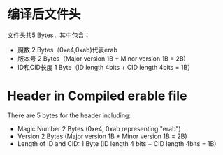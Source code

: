 # 编译后文件头

文件头共5 Bytes，其中包含：

+ 魔数 2 Bytes（0xe4,0xab)代表erab
+ 版本号 2 Bytes（Major version 1B + Minor version 1B = 2B)
+ ID和CID长度 1 Byte（ID length 4bits + CID length 4bits = 1B）





# Header in Compiled erable file

There are 5 bytes for the header including:

+ Magic Number 2 Bytes (0xe4, 0xab representing "erab")
+ Version 2 Bytes (Major version 1B + Minor version 1B = 2B)
+ Length of ID and CID: 1 Byte (ID length 4 bits + CID length 4bits = 1B)
